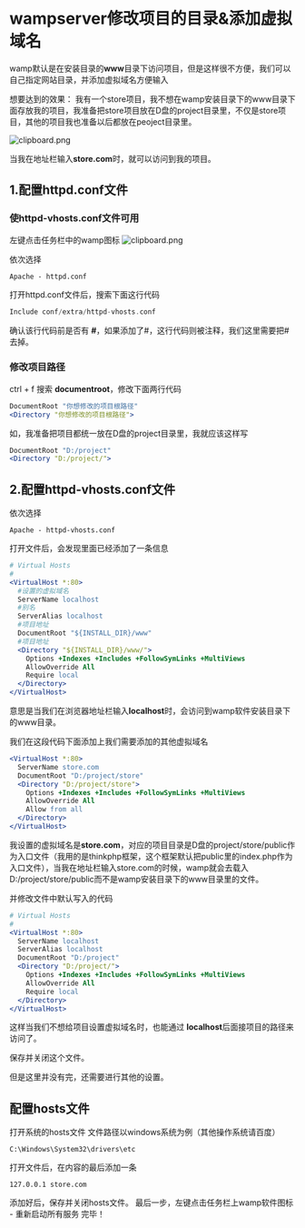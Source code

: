 # wampserver修改项目的目录&添加虚拟域名



wamp默认是在安装目录的**www**目录下访问项目，但是这样很不方便，我们可以自己指定网站目录，并添加虚拟域名方便输入

想要达到的效果：
我有一个store项目，我不想在wamp安装目录下的www目录下面存放我的项目，我准备把store项目放在D盘的project目录里，不仅是store项目，其他的项目我也准备以后都放在peoject目录里。

![clipboard.png](../../我的文档/Typora/Pictures/bVbvV9G.png)

当我在地址栏输入**store.com**时，就可以访问到我的项目。

## 1.配置httpd.conf文件

### 使httpd-vhosts.conf文件可用

左键点击任务栏中的wamp图标
![clipboard.png](../../我的文档/Typora/Pictures/bVbvV6j.png)

依次选择

```nginx
Apache - httpd.conf
```

打开httpd.conf文件后，搜索下面这行代码

```gradle
Include conf/extra/httpd-vhosts.conf
```

确认该行代码前是否有 **#**，如果添加了#，这行代码则被注释，我们这里需要把#去掉。

### 修改项目路径

ctrl + f 搜索 **documentroot**，修改下面两行代码

```apache
DocumentRoot "你想修改的项目根路径"
<Directory "你想修改的项目根路径">
```

如，我准备把项目都统一放在D盘的project目录里，我就应该这样写

```apache
DocumentRoot "D:/project"
<Directory "D:/project/">
```

## 2.配置httpd-vhosts.conf文件

依次选择

```nginx
Apache - httpd-vhosts.conf
```

打开文件后，会发现里面已经添加了一条信息

```apache
# Virtual Hosts
#
<VirtualHost *:80>
  #设置的虚拟域名
  ServerName localhost 
  #别名
  ServerAlias localhost
  #项目地址 
  DocumentRoot "${INSTALL_DIR}/www" 
  #项目地址 
  <Directory "${INSTALL_DIR}/www/">
    Options +Indexes +Includes +FollowSymLinks +MultiViews
    AllowOverride All
    Require local
  </Directory>
</VirtualHost>
```

意思是当我们在浏览器地址栏输入**localhost**时，会访问到wamp软件安装目录下的www目录。

我们在这段代码下面添加上我们需要添加的其他虚拟域名

```apache
<VirtualHost *:80>
  ServerName store.com
  DocumentRoot "D:/project/store"
  <Directory "D:/project/store">
    Options +Indexes +Includes +FollowSymLinks +MultiViews
    AllowOverride All
    Allow from all
  </Directory>
</VirtualHost>
```

我设置的虚拟域名是**store.com**，对应的项目目录是D盘的project/store/public作为入口文件（我用的是thinkphp框架，这个框架默认把public里的index.php作为入口文件），当我在地址栏输入store.com的时候，wamp就会去载入D:/project/store/public而不是wamp安装目录下的www目录里的文件。

并修改文件中默认写入的代码

```apache
# Virtual Hosts
#
<VirtualHost *:80>
  ServerName localhost 
  ServerAlias localhost
  DocumentRoot "D:/project" 
  <Directory "D:/project/">
    Options +Indexes +Includes +FollowSymLinks +MultiViews
    AllowOverride All
    Require local
  </Directory>
</VirtualHost>
```

这样当我们不想给项目设置虚拟域名时，也能通过 **localhost**后面接项目的路径来访问了。

保存并关闭这个文件。

但是这里并没有完，还需要进行其他的设置。

## 配置hosts文件

打开系统的hosts文件
文件路径以windows系统为例（其他操作系统请百度）

```moonscript
C:\Windows\System32\drivers\etc
```

打开文件后，在内容的最后添加一条

```accesslog
127.0.0.1 store.com
```

添加好后，保存并关闭hosts文件。
最后一步，左键点击任务栏上wamp软件图标 - 重新启动所有服务
完毕！
